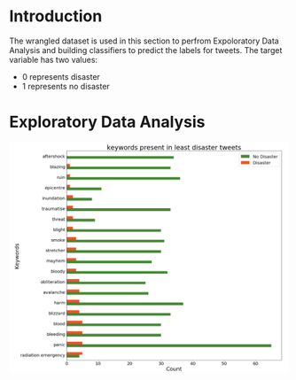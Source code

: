 # Introduction

The wrangled dataset is used in this section to perfrom Expoloratory Data Analysis and building classifiers to predict the labels for tweets. The target variable has two values:

* 0 represents disaster 
* 1 represents no disaster


# Exploratory Data Analysis

![](images/Keywords%20with%20least%20disasters.png
)
